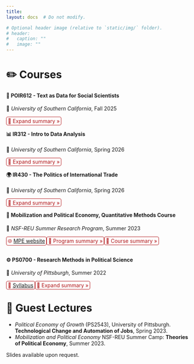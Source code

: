 ```yaml
---
title: 
layout: docs  # Do not modify.

# Optional header image (relative to `static/img/` folder).
# header:
#   caption: ""
#   image: ""
---
```


<style>
details {
  float:left;
  cursor: pointer;
}

details > summary:hover {
    color: #fff;
    background-color: #b21619 !important;
}

details > summary {
  display: inline-block;
  margin-bottom: 0.25em;
  padding: 0.125em 0.25em;
  color: #b21619;
  text-align: center;
  text-decoration: none !important;
  border: 1px solid;
  border-color: #b21619;
  border-radius: 4px;
  cursor: pointer;
}

details > summary::-webkit-details-marker {
  display: none;
  float:left;
}

details > p {
  margin-bottom: 0.25em;
  padding: 0.125em 0.25em;
  box-shadow: 1px 1px 2px #bbbbbb;
}
</style>

# ✏️ Courses  

####  🤖 POIR612 - Text as Data for Social Scientists  
📍 _University of Southern California_, Fall 2025  

<details><summary>📖 Expand summary »</summary><p>The course introduces social scientists to computational techniques for analyzing large-scale textual information. In an era where vast amounts of text—from policy speeches and legislative documents to social media and news archives—shape our understanding of the world, this course equips students with the methodological tools to extract meaningful insights from unstructured data. Bridging natural language processing (NLP), machine learning, Bayesian statistics, and the social sciences, the course focuses on practical applications in areas like political discourse analysis, sentiment detection, and policy communication. Students will learn essential preprocessing techniques (e.g., tokenization, stemming, stopword removal), text representation methods (bag-of-words, word embeddings), and advanced modeling approaches, including supervised learning, topic modeling, and deep learning techniques such as BERT and large language models (LLMs) like OpenAI and LLAMA. By integrating hands-on coding exercises with theoretical discussions, the course prepares students to engage with textual data critically, ensuring they can apply these techniques to real-world social science research while considering the ethical and methodological challenges of working with text-based data.</p>
</details>  
<br>
  
#### 📊 IR312 - Intro to Data Analysis  
📍 _University of Southern California_, Spring 2026  

<details><summary>📖 Expand summary »</summary><p>How can we measure income inequality? What factors predict election outcomes? Do policy interventions effectively reduce poverty? Social scientists, policymakers, businesses, and non-profit organizations increasingly rely on data to answer these pressing questions—using it to describe trends, predict outcomes, and inform decisions. This course equips students with the tools to analyze data, draw statistical inferences, and apply causal reasoning to real-world political, social, and economic issues. Through hands-on experience with quantitative methods used in academic research, policy analysis, and the private sector, students will gain essential data skills—no prior statistical knowledge is required. </p>
</details>  
<br>
  
#### 🌍 IR430 - The Politics of International Trade  
📍 _University of Southern California_, Spring 2026  

<details><summary>📖 Expand summary »</summary><p>How do political and economic forces shape global trade? What are the key theories explaining trade patterns, and how do they apply to modern challenges like climate change and automation? This course explores the political economy of international trade, tracing foundational theories and debates while examining contemporary issues. Students will engage with classic and modern perspectives to understand how trade policies are shaped, who benefits from them, and how global economic shifts influence political decision-making.</p>
</details>  
<br>

#### 📢 Mobilization and Political Economy, Quantitative Methods Course  
📍 _NSF-REU Summer Research Program_, Summer 2023  

<details><summary>🌐 <a href="https://www.migapprogram.com/">MPE website</a></summary><p> </p>
</details>  
<details><summary>📖 Program summary »</summary><p>The MPE Summer Program is an eight-week, in-residence research and mentoring initiative funded by the National Science Foundation (NSF) through a Research Experience for Undergraduates (REU) award (Award No. #2150250). Designed to support underrepresented and first-generation undergraduate students, the program prioritizes recruiting from Minority Serving Institutions (MSIs). It enhances academic success through rigorous methodological training and structured guidance for graduate school applications. With an interdisciplinary approach, MPE equips students with the analytical tools to examine key issues in mobilization and political economy. By integrating theory with hands-on data analysis, participants develop essential research skills to tackle pressing social, political, and policy challenges, bridging the gap between academia and real-world applications.</p>
</details>  
<details><summary>📖 Course summary »</summary><p>The Quantitative Methods Course lays a strong foundation in research design, descriptive statistics, and regression analysis before advancing to complex techniques like hypothesis testing and multi-level modeling (MLM). These methods are particularly powerful in examining structural inequalities, allowing students to analyze the interplay between individual behaviors and systemic factors. A key component of the course is hands-on training in R programming, enabling participants to work with real-world datasets, such as the Collaborative Multi-racial Post-election Survey (CMPS) and census data. The program provides students with essential analytical skills for academia, government, and private industry by combining methodological rigor with a focus on diversity and inclusion. Students gain valuable experience in data management, statistical modeling, and policy analysis—preparing them for a world increasingly driven by data science.</p>
</details>  
<br>
<br>

#### ⚙️ PS0700 - Research Methods in Political Science  
📍 _University of Pittsburgh_, Summer 2022  

<details><summary>📄 <a href="https://www.dropbox.com/s/shpfv8m1ke1iyr3/PS0700_S22.pdf?dl=0">Syllabus</a></summary><p> </p>
</details>  
<details><summary>📖 Expand summary »</summary><p>The course aims to provide students with the ability to understand, explain, and perform political science quantitative research. The focus will be on data analysis, and students will learn how to draw statistical inferences and causal reasoning. No previous statistical knowledge is required for this course. After taking this course, students will be able to read and understand the methodology used by social media reports, policy memos, and most academic articles in political science. This course will represent an essential skill for students as the first step into a world that is increasingly dependent on data science.</p>
</details>  
<br>
  
# 🎤 Guest Lectures  

- _Political Economy of Growth_ (PS2543), University of Pittsburgh. **Technological Change and Automation of Jobs**, Spring 2023.  
- _Mobilization and Political Economy_ NSF-REU Summer Camp: **Theories of Political Economy**, Summer 2023.  

Slides available upon request. 

<br>

